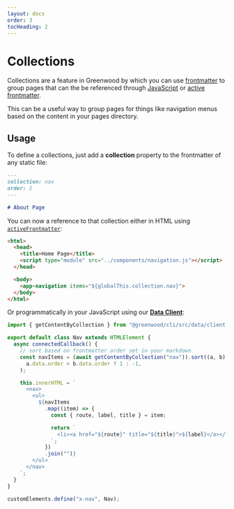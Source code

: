 ```yaml
---
layout: docs
order: 3
tocHeading: 2
---
```


# Collections

Collections are a feature in Greenwood by which you can use [frontmatter](/docs/resources/markdown/#frontmatter) to group pages that can the be referenced through [JavaScript](/docs/content-as-data/data-client/) or [active frontmatter](/docs/content-as-data/active-frontmatter/).

This can be a useful way to group pages for things like navigation menus based on the content in your pages directory.

## Usage

To define a collections, just add a **collection** property to the frontmatter of any static file:

```md
---
collection: nav
order: 2
---

# About Page
```

You can now a reference to that collection either in HTML using [`activeFrontmatter`](/docs/content-as-data/active-frontmatter/):

```html
<html>
  <head>
    <title>Home Page</title>
    <script type="module" src="../components/navigation.js"></script>
  </head>

  <body>
    <app-navigation items="${globalThis.collection.nav}">
  </body>
</html>
```

Or programmatically in your JavaScript using our [**Data Client**](/docs/content-as-data/data-client/):

```js
import { getContentByCollection } from "@greenwood/cli/src/data/client.js";

export default class Nav extends HTMLElement {
  async connectedCallback() {
    // sort based on frontmatter order set in your markdown
    const navItems = (await getContentByCollection("nav")).sort((a, b) =>
      a.data.order > b.data.order ? 1 : -1,
    );

    this.innerHTML = `
      <nav>
        <ul>
          ${navItems
            .map((item) => {
              const { route, label, title } = item;

              return `
                <li><a href="${route}" title="${title}">${label}</a></li>
              `;
            })
            .join("")}
        </ul>
      </nav>
    `;
  }
}

customElements.define("x-nav", Nav);
```
